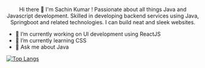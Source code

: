 <p align="center"> Hi there 👋 I'm Sachin Kumar ! Passionate about all things Java and Javascript development. 
Skilled in developing backend services using Java, Springboot and related technologies. I can build neat and sleek websites. </p> 

- 🔭 I’m currently working on UI development using ReactJS
- 🌱 I’m currently learning CSS
- 👯 Ask me about Java

[![Top Langs](https://github-readme-stats.vercel.app/api/top-langs/?username=sachinkumar579)](https://github.com/sachinkumar579/github-readme-stats)
